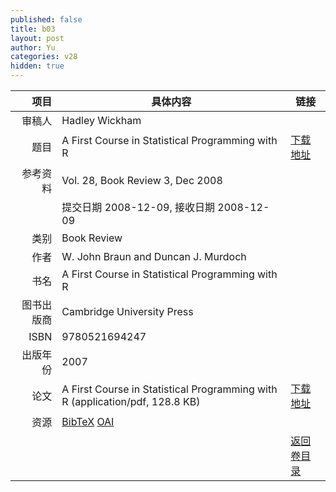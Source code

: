 ```yaml
---
published: false
title: b03
layout: post
author: Yu
categories: v28
hidden: true
---
```


| 项目 | 具体内容 | 链接 |
|---:|---|---|
| 审稿人 | Hadley  Wickham| |
| 题目 |A First Course in Statistical Programming with R | [下载地址](http://www.jstatsoft.org/v28/b03/paper) |
| 参考资料 |Vol. 28, Book Review 3, Dec 2008 | |
| | 提交日期 2008-12-09, 接收日期 2008-12-09| | 
| 类别 | Book Review| |
| 作者 | W. John Braun and Duncan J. Murdoch| |
| 书名| A First Course in Statistical Programming with R| |
| 图书出版商 | Cambridge University Press| |
| ISBN | 9780521694247| |
| 出版年份 | 2007| |
| 论文 | A First Course in Statistical Programming with R  (application/pdf, 128.8 KB)| [下载地址](http://www.jstatsoft.org/v28/b03/paper) |
| 资源 | [BibTeX](http://www.jstatsoft.org/v28/b03/bibtex) [OAI](http://www.jstatsoft.org/oai?verb=GetRecord&identifier=oai.jstatsoft/v28/b03&prefix=oai_dc)| |
| |  | [返回卷目录]({{site.baseurl}}/volume/v28.html) |